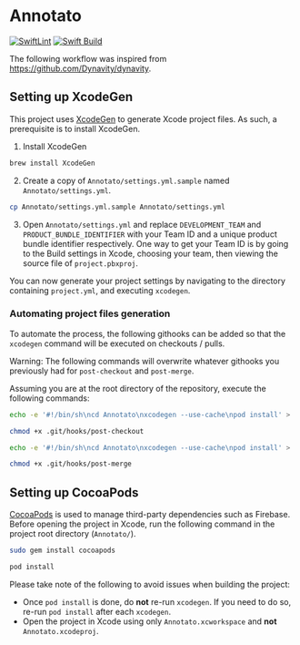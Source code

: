 # Annotato

[![SwiftLint](https://github.com/Annotato/annotato/actions/workflows/swiftlint.yml/badge.svg)](https://github.com/Annotato/annotato/actions/workflows/swiftlint.yml)
[![Swift Build](https://github.com/Annotato/annotato/actions/workflows/build.yml/badge.svg)](https://github.com/Annotato/annotato/actions/workflows/build.yml)

The following workflow was inspired from https://github.com/Dynavity/dynavity.

## Setting up XcodeGen

This project uses [XcodeGen](https://github.com/yonaskolb/XcodeGen) to generate Xcode project files. As such, a prerequisite is to install XcodeGen.

1. Install XcodeGen

```sh
brew install XcodeGen
```

2. Create a copy of `Annotato/settings.yml.sample` named `Annotato/settings.yml`.

```sh
cp Annotato/settings.yml.sample Annotato/settings.yml
```

3. Open `Annotato/settings.yml` and replace `DEVELOPMENT_TEAM` and `PRODUCT_BUNDLE_IDENTIFIER` with your Team ID and a unique product bundle identifier respectively.
   One way to get your Team ID is by going to the Build settings in Xcode, choosing your team, then viewing the source file of `project.pbxproj`.

You can now generate your project settings by navigating to the directory containing `project.yml`, and executing `xcodegen`.

### Automating project files generation

To automate the process, the following githooks can be added so that the `xcodegen` command will be executed on checkouts / pulls.

Warning: The following commands will overwrite whatever githooks you previously had for `post-checkout` and `post-merge`.

Assuming you are at the root directory of the repository, execute the following commands:

```sh
echo -e '#!/bin/sh\ncd Annotato\nxcodegen --use-cache\npod install' > .git/hooks/post-checkout
```

```sh
chmod +x .git/hooks/post-checkout
```

```sh
echo -e '#!/bin/sh\ncd Annotato\nxcodegen --use-cache\npod install' > .git/hooks/post-merge
```

```sh
chmod +x .git/hooks/post-merge
```

## Setting up CocoaPods

[CocoaPods](https://github.com/CocoaPods/CocoaPods) is used to manage third-party dependencies such as Firebase.
Before opening the project in Xcode, run the following command in the project root directory (`Annotato/`).

```sh
sudo gem install cocoapods
```

```sh
pod install
```

Please take note of the following to avoid issues when building the project:

- Once `pod install` is done, do **not** re-run `xcodegen`. If you need to do so, re-run `pod install` after each `xcodegen`.
- Open the project in Xcode using only `Annotato.xcworkspace` and **not** `Annotato.xcodeproj`.
